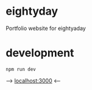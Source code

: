 # eightyday

Portfolio website for eightyaday

# development

```
npm run dev
```

--> [localhost:3000](http://localhost:3000/) <--

